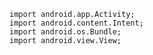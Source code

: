     import android.app.Activity;
    import android.content.Intent;
    import android.os.Bundle;
    import android.view.View;
